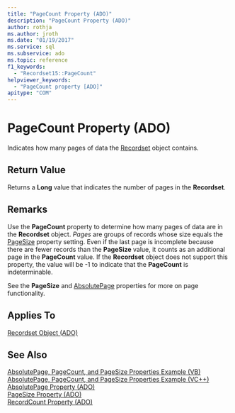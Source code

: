 ```yaml
---
title: "PageCount Property (ADO)"
description: "PageCount Property (ADO)"
author: rothja
ms.author: jroth
ms.date: "01/19/2017"
ms.service: sql
ms.subservice: ado
ms.topic: reference
f1_keywords:
  - "Recordset15::PageCount"
helpviewer_keywords:
  - "PageCount property [ADO]"
apitype: "COM"
---
```

# PageCount Property (ADO)
Indicates how many pages of data the [Recordset](./recordset-object-ado.md) object contains.  
  
## Return Value  
 Returns a **Long** value that indicates the number of pages in the **Recordset**.  
  
## Remarks  
 Use the **PageCount** property to determine how many pages of data are in the **Recordset** object. *Pages* are groups of records whose size equals the [PageSize](./pagesize-property-ado.md) property setting. Even if the last page is incomplete because there are fewer records than the **PageSize** value, it counts as an additional page in the **PageCount** value. If the **Recordset** object does not support this property, the value will be -1 to indicate that the **PageCount** is indeterminable.  
  
 See the **PageSize** and [AbsolutePage](./absolutepage-property-ado.md) properties for more on page functionality.  
  
## Applies To  
 [Recordset Object (ADO)](./recordset-object-ado.md)  
  
## See Also  
 [AbsolutePage, PageCount, and PageSize Properties Example (VB)](./absolutepage-pagecount-and-pagesize-properties-example-vb.md)   
 [AbsolutePage, PageCount, and PageSize Properties Example (VC++)](./absolutepage-pagecount-and-pagesize-properties-example-vc.md)   
 [AbsolutePage Property (ADO)](./absolutepage-property-ado.md)   
 [PageSize Property (ADO)](./pagesize-property-ado.md)   
 [RecordCount Property (ADO)](./recordcount-property-ado.md)
